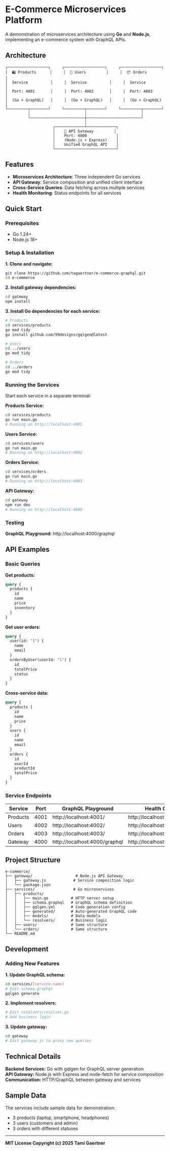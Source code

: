# E-Commerce Microservices Platform

A demonstration of microservices architecture using **Go** and **Node.js**, implementing an e-commerce system with GraphQL APIs.

## Architecture

```
┌──────────────────┐     ┌──────────────────┐     ┌──────────────────┐
│  🛍️ Products      │     │  👥 Users         │     │  📦 Orders        │
│  Service          │     │  Service          │     │  Service          │
│  Port: 4001       │     │  Port: 4002       │     │  Port: 4003       │
│  (Go + GraphQL)   │     │  (Go + GraphQL)   │     │  (Go + GraphQL)   │
└─────────┬────────┘     └─────────┬────────┘     └─────────┬────────┘
          │                        │                        │
          └────────────────────────┼────────────────────────┘
                                   │
                     ┌─────────────┴─────────────┐
                     │    🚀 API Gateway         │
                     │    Port: 4000             │
                     │    (Node.js + Express)    │
                     │    Unified GraphQL API    │
                     └───────────────────────────┘
```

## Features

- **Microservices Architecture**: Three independent Go services
- **API Gateway**: Service composition and unified client interface
- **Cross-Service Queries**: Data fetching across multiple services
- **Health Monitoring**: Status endpoints for all services

## Quick Start

### Prerequisites

- Go 1.24+
- Node.js 18+

### Setup & Installation

**1. Clone and navigate:**

```bash
git clone https://github.com/tagaertner/e-commerce-graphql.git
cd e-commerce
```

**2. Install gateway dependencies:**

```bash
cd gateway
npm install
```

**3. Install Go dependencies for each service:**

```bash
# Products
cd services/products
go mod tidy
go install github.com/99designs/gqlgen@latest

# Users
cd ../users
go mod tidy

# Orders
cd ../orders
go mod tidy
```

### Running the Services

Start each service in a separate terminal:

**Products Service:**

```bash
cd services/products
go run main.go
# Running on http://localhost:4001
```

**Users Service:**

```bash
cd services/users
go run main.go
# Running on http://localhost:4002
```

**Orders Service:**

```bash
cd services/orders
go run main.go
# Running on http://localhost:4003
```

**API Gateway:**

```bash
cd gateway
npm run dev
# Running on http://localhost:4000
```

### Testing

**GraphQL Playground:** http://localhost:4000/graphql

## API Examples

### Basic Queries

**Get products:**

```graphql
query {
  products {
    id
    name
    price
    inventory
  }
}
```

**Get user orders:**

```graphql
query {
  user(id: "1") {
    name
    email
  }
  ordersByUser(userId: "1") {
    id
    totalPrice
    status
  }
}
```

**Cross-service data:**

```graphql
query {
  products {
    id
    name
    price
  }
  users {
    id
    name
    email
  }
  orders {
    id
    userId
    productId
    totalPrice
  }
}
```

### Service Endpoints

| Service  | Port | GraphQL Playground            | Health Check                 |
| -------- | ---- | ----------------------------- | ---------------------------- |
| Products | 4001 | http://localhost:4001/        | http://localhost:4001/health |
| Users    | 4002 | http://localhost:4002/        | http://localhost:4002/health |
| Orders   | 4003 | http://localhost:4003/        | http://localhost:4003/health |
| Gateway  | 4000 | http://localhost:4000/graphql | http://localhost:4000/health |

## Project Structure

```
e-commerce/
├── gateway/                   # Node.js API Gateway
│   ├── gateway.js            # Service composition logic
│   └── package.json
├── services/                 # Go microservices
│   ├── products/
│   │   ├── main.go          # HTTP server setup
│   │   ├── schema.graphql   # GraphQL schema definition
│   │   ├── gqlgen.yml       # Code generation config
│   │   ├── generated/       # Auto-generated GraphQL code
│   │   ├── models/          # Data models
│   │   └── resolvers/       # Business logic
│   ├── users/               # Same structure
│   └── orders/              # Same structure
└── README.md
```

## Development

### Adding New Features

**1. Update GraphQL schema:**

```bash
cd services/[service-name]
# Edit schema.graphql
gqlgen generate
```

**2. Implement resolvers:**

```bash
# Edit resolvers/resolver.go
# Add business logic
```

**3. Update gateway:**

```bash
cd gateway
# Edit gateway.js to proxy new queries
```

## Technical Details

**Backend Services:** Go with gqlgen for GraphQL server generation  
**API Gateway:** Node.js with Express and node-fetch for service composition  
**Communication:** HTTP/GraphQL between gateway and services

## Sample Data

The services include sample data for demonstration:

- 3 products (laptop, smartphone, headphones)
- 3 users (customers and admin)
- 3 orders with different statuses

---

**MIT License Copyright (c) 2025 Tami Gaertner**
